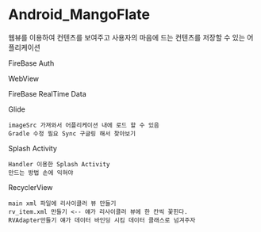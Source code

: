 # Android_MangoFlate
웹뷰를 이용하여 컨텐츠를 보여주고 사용자의 마음에 드는 컨텐츠를 저장할 수 있는 어플리케이션


FireBase Auth
  
WebView
  
  
FireBase RealTime Data

Glide
  
    imageSrc 가져와서 어플리케이션 내에 로드 할 수 있음 
    Gradle 수정 필요 Sync 구글링 해서 찾아보기

Splash Activity

    Handler 이용한 Splash Activity 
    만드는 방법 손에 익혀야 
  
RecyclerView

    main xml 파일에 리사이클러 뷰 만들기
    rv_item.xml 만들기 <-- 얘가 리사이클러 뷰에 한 칸씩 꽃힌다.
    RVAdapter만들기 얘가 데이터 바인딩 시킴 데이터 클래스로 넘겨주자
